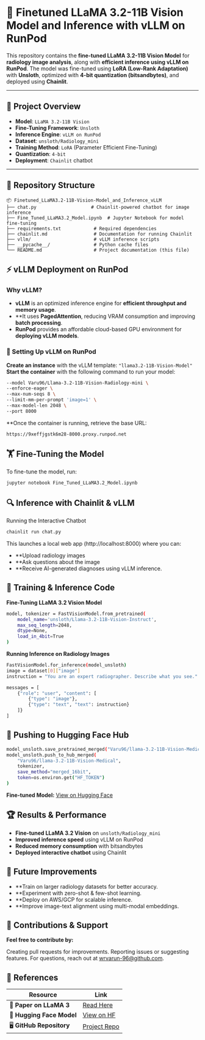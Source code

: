# 🚀 Finetuned LLaMA 3.2-11B Vision Model and Inference with vLLM on RunPod

This repository contains the **fine-tuned LLaMA 3.2-11B Vision Model** for **radiology image analysis**, along with **efficient inference using vLLM on RunPod**. The model was fine-tuned using **LoRA (Low-Rank Adaptation)** with **Unsloth**, optimized with **4-bit quantization (bitsandbytes)**, and deployed using **Chainlit**.

---

## 📖 **Project Overview**
- **Model**: `LLaMA 3.2-11B Vision`
- **Fine-Tuning Framework**: `Unsloth`
- **Inference Engine**: `vLLM on RunPod`
- **Dataset**: `unsloth/Radiology_mini`
- **Training Method**: `LoRA` (Parameter Efficient Fine-Tuning)
- **Quantization**: `4-bit`
- **Deployment**: `Chainlit` chatbot

---

## 📂 **Repository Structure**
```plaintext
📦 Finetuned_LLaMA3.2-11B-Vision-Model_and_Inference_vLLM
├── chat.py                    # Chainlit-powered chatbot for image inference
├── Fine_Tuned_LLaMA3.2_Model.ipynb  # Jupyter Notebook for model fine-tuning
├── requirements.txt            # Required dependencies
├── chainlit.md                 # Documentation for running Chainlit
├── vllm/                       # vLLM inference scripts
├── __pycache__/                # Python cache files
└── README.md                   # Project documentation (this file)
```

## ⚡ vLLM Deployment on RunPod
### Why vLLM?
- **vLLM** is an optimized inference engine for **efficient throughput and memory usage**.
- **It uses **PagedAttention**, reducing VRAM consumption and improving **batch processing**.
- **RunPod** provides an affordable cloud-based GPU environment for **deploying vLLM models**.
  
### 🚀 Setting Up vLLM on RunPod

**Create an instance** with the vLLM template: `"llama3.2-11B-Vision-Model"`
**Start the container** with the following command to run your model:
   ```sh
   --model Varu96/Llama-3.2-11B-Vision-Radiology-mini \
   --enforce-eager \
   --max-num-seqs 8 \
   --limit-mm-per-prompt 'image=1' \
   --max-model-len 2048 \
   --port 8000
```
**Once the container is running, retrieve the base URL:
```sh
https://9xeffjgstk6m28-8000.proxy.runpod.net
```

## 🏋️ Fine-Tuning the Model

To fine-tune the model, run:

```sh
jupyter notebook Fine_Tuned_LLaMA3.2_Model.ipynb
```

## 🔍 Inference with Chainlit & vLLM

Running the Interactive Chatbot

```sh
chainlit run chat.py
```
This launches a local web app (http://localhost:8000) where you can:

- **Upload radiology images
- **Ask questions about the image
- **Receive AI-generated diagnoses using vLLM inference.

## 📜 Training & Inference Code

**Fine-Tuning LLaMA 3.2 Vision Model**

```sh
model, tokenizer = FastVisionModel.from_pretrained(
    model_name='unsloth/Llama-3.2-11B-Vision-Instruct',
    max_seq_length=2048,
    dtype=None,
    load_in_4bit=True
)
```

**Running Inference on Radiology Images**
```sh
FastVisionModel.for_inference(model_unsloth)
image = dataset[0]["image"]
instruction = "You are an expert radiographer. Describe what you see."

messages = [
    {"role": "user", "content": [
        {"type": "image"},
        {"type": "text", "text": instruction}
    ]}
]
```

## 🚀 Pushing to Hugging Face Hub
```sh
model_unsloth.save_pretrained_merged("Varu96/llama-3.2-11B-Vision-Medical", tokenizer)
model_unsloth.push_to_hub_merged(
    "Varu96/llama-3.2-11B-Vision-Medical",
    tokenizer,
    save_method="merged_16bit",
    token=os.environ.get("HF_TOKEN")
)
```
 **Fine-tuned Model:** [View on Hugging Face](https://huggingface.co/Varu96/llama-3.2-11B-Vision-Medical)


## 🏆 Results & Performance

- **Fine-tuned LLaMA 3.2 Vision** on `unsloth/Radiology_mini`
- **Improved inference speed** using vLLM on RunPod
- **Reduced memory consumption** with bitsandbytes
- **Deployed interactive chatbot** using Chainlit


## 🎯 Future Improvements
- **Train on larger radiology datasets for better accuracy.
- **Experiment with zero-shot & few-shot learning.
- **Deploy on AWS/GCP for scalable inference.
- **Improve image-text alignment using multi-modal embeddings.

## 🤝 Contributions & Support
**Feel free to contribute by:**

Creating pull requests for improvements.
Reporting issues or suggesting features.
For questions, reach out at wrvarun-96@github.com.

## 🔗 References
| Resource | Link |
|----------|------|
| 📜 **Paper on LLaMA 3** | [Read Here](https://arxiv.org/abs/2302.13971) |
| 🤖 **Hugging Face Model** | [View on HF](https://huggingface.co/Varu96/llama-3.2-11B-Vision-Medical) |
| 🖥️ **GitHub Repository** | [Project Repo](https://github.com/wrvarun-96/Finetuned_LLaMA3.2-11B-Vision-Model_and_Inference_vLLM) |







